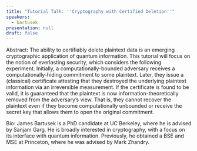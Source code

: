 ```yaml
---
title: "Tutorial Talk: ''Cryptography with Certified Deletion''"
speakers:
  - bartusek
presentation: null
draft: false
---
```

Abstract: The ability to certifiably delete plaintext data is an emerging cryptographic application of quantum information. This tutorial will focus on the notion of everlasting security, which considers the following experiment. Initially, a computationally-bounded adversary receives a computationally-hiding commitment to some plaintext. Later, they issue a (classical) certificate attesting that they destroyed the underlying plaintext information via an irreversible measurement. If the certificate is found to be valid, it is guaranteed that the plaintext is now information-theoretically removed from the adversary’s view. That is, they cannot recover the plaintext even if they become computationally unbounded or receive the secret key that allows them to open the original commitment.

Bio: James Bartusek is a PhD candidate at UC Berkeley, where he is advised by Sanjam Garg. He is broadly interested in cryptography, with a focus on its interface with quantum information. Previously, he obtained a BSE and MSE at Princeton, where he was advised by Mark Zhandry.


<!-- fields to use above: -->
<!-- videoId: "Vfl9pPh6ipI" -->
<!-- presentation: "/slides/invited-MargaridaPereira.pdf" -->
